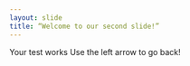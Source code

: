 ```yaml
---
layout: slide
title: “Welcome to our second slide!”
---
```

Your test works
Use the left arrow to go back!
